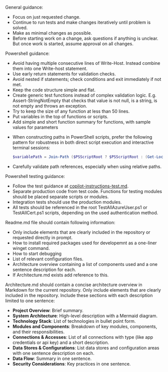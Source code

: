 General guidance:
- Focus on just requested change. 
- Continue to run tests and make changes iteratively until problem is solved. 
- Make as minimal changes as possible. 
- Before starting work on a change, ask questions if anything is unclear. But once work is started, assume approval on all changes. 

Powershell guidance:
- Avoid having multiple consecutive lines of Write-Host. Instead combine them into one Write-host statement. 
- Use early return statements for validation checks.
- Avoid nested if statements; check conditions and exit immediately if not met.
- Keep the code structure simple and flat.
- Create generic test functions instead of complex validation logic. E.g. Assert-StringNotEmpty that checks that value is not null, is a string, is not empty and throws an exception. 
- Try to keep the size of any function at less than 50 lines. 
- Put variables in the top of functions or scripts. 
- Add simple and short function summary for functions, with sample values for parameters
*   When constructing paths in PowerShell scripts, prefer the following pattern for robustness in both direct script execution and interactive terminal sessions:
    ```powershell
    $variablePath = Join-Path ($PSScriptRoot ? $PSScriptRoot : (Get-Location).Path) 'relative\path\to\resource'
    ```
- Carefully validate path references, especially when using relative paths. 

Powershell testing guidance:
- Follow the test guidance at [copilot-instructions-test.md](copilot-instructions.test.md).
- Separate production code from test code. Functions for testing modules should be placed separate scripts or modules. 
- Integration tests should use the production modules. 
- All tests should be referenced in the root TestAllAzureUser.ps1 or TestAllCert.ps1 scripts, depending on the used authentication method. 


Readme.md file should contain following information:
- Only include elements that are clearly included in the repository or requested directly in prompt. 
- How to install required packages used for developemnt as a one-liner winget command. 
- How to start debugging
- List of relevant configuration files. 
- Architecture overview containing a list of components used and a one sentence description for each. 
- If Architecture.md exists add reference to this. 

Architecture.md should contain a concise architecture overview in Markdown for the current repository. Only include elements that are clearly included in the repository. Include these sections with each description limited to one sentence:
- **Project Overview**: Brief summary.
- **System Architecture**: High-level description with a Mermaid diagram.
- **Technology Stack**: List of technologies in bullet point form.
- **Modules and Components**: Breakdown of key modules, components, and their responsibilities.
- **Connections & Accesses**: List of all connections with type (like app credentials or api key) and a short description.
- **Data Stores & Configurations**: List data stores and configuration areas with one sentence description on each.
- **Data Flow**: Summary in one sentence.
- **Security Considerations**: Key practices in one sentence.



